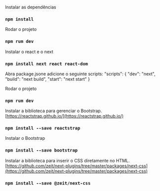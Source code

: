 Instalar as dependências
### `npm install`

Rodar o projeto
### `npm rum dev`

Instalar o react e o next
### `npm install next react react-dom`

Abra package.jsone adicione o seguinte scripts:
"scripts": {
  "dev": "next",
  "build": "next build",
  "start": "next start"
}

Rodar o projeto
### `npm rum dev`

Instalar a biblioteca para gerenciar o Bootstrap. [https://reactstrap.github.io/](https://reactstrap.github.io/) 
### `npm install --save reactstrap`

Instalar o Bootstrap
### `npm install --save bootstrap`

Instalar a biblioteca para inserir o CSS diretamente no HTML. [https://github.com/zeit/next-plugins/tree/master/packages/next-css](https://github.com/zeit/next-plugins/tree/master/packages/next-css) 
### `npm install --save @zeit/next-css`

